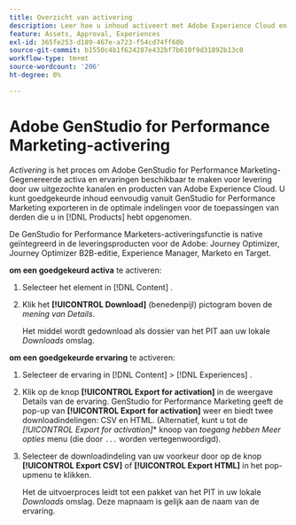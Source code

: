 ```yaml
---
title: Overzicht van activering
description: Leer hoe u inhoud activeert met Adobe Experience Cloud en toepassingen van derden.
feature: Assets, Approval, Experiences
exl-id: 365fe253-d189-467e-a723-f54cd74ff60b
source-git-commit: b1550c4b1f624287e432bf7b610f9d31892b13c0
workflow-type: tm+mt
source-wordcount: '206'
ht-degree: 0%

---
```


# Adobe GenStudio for Performance Marketing-activering

_Activering_ is het proces om Adobe GenStudio for Performance Marketing-Gegenereerde activa en ervaringen beschikbaar te maken voor levering door uw uitgezochte kanalen en producten van Adobe Experience Cloud. U kunt goedgekeurde inhoud eenvoudig vanuit GenStudio for Performance Marketing exporteren in de optimale indelingen voor de toepassingen van derden die u in [!DNL Products] hebt opgenomen.

De GenStudio for Performance Marketers-activeringsfunctie is native geïntegreerd in de leveringsproducten voor de Adobe: Journey Optimizer, Journey Optimizer B2B-editie, Experience Manager, Marketo en Target.

**om een goedgekeurd activa** te activeren:

1. Selecteer het element in [!DNL Content] .

1. Klik het **[!UICONTROL Download]** (benedenpijl) pictogram boven de _mening van Details_.

   Het middel wordt gedownload als dossier van het PIT aan uw lokale _Downloads_ omslag.

**om een goedgekeurde ervaring** te activeren:

1. Selecteer de ervaring in [!DNL Content] > [!DNL Experiences] .

1. Klik op de knop **[!UICONTROL Export for activation]** in de weergave Details van de ervaring. GenStudio for Performance Marketing geeft de pop-up van **[!UICONTROL Export for activation]** weer en biedt twee downloadindelingen: CSV en HTML. (Alternatief, kunt u tot de *[!UICONTROL Export for activation]** knoop van _toegang hebben Meer opties_ menu (die door `...` worden vertegenwoordigd).

1. Selecteer de downloadindeling van uw voorkeur door op de knop **[!UICONTROL Export CSV]** of **[!UICONTROL Export HTML]** in het pop-upmenu te klikken.

   Het de uitvoerproces leidt tot een pakket van het PIT in uw lokale _Downloads_ omslag. Deze mapnaam is gelijk aan de naam van de ervaring.
